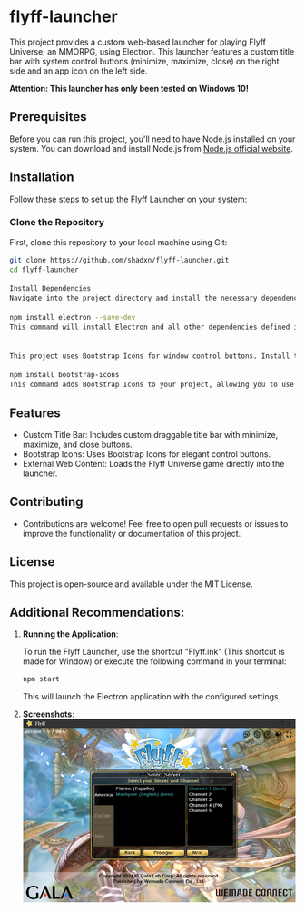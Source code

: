 # flyff-launcher
This project provides a custom web-based launcher for playing Flyff Universe, an MMORPG, using Electron. This launcher features a custom title bar with system control buttons (minimize, maximize, close) on the right side and an app icon on the left side.

**Attention: This launcher has only been tested on Windows 10!**

## Prerequisites
Before you can run this project, you'll need to have Node.js installed on your system. You can download and install Node.js from [Node.js official website](https://nodejs.org/).

## Installation
Follow these steps to set up the Flyff Launcher on your system:

### Clone the Repository
First, clone this repository to your local machine using Git:

```bash
git clone https://github.com/shadxn/flyff-launcher.git
cd flyff-launcher

Install Dependencies
Navigate into the project directory and install the necessary dependencies:

npm install electron --save-dev
This command will install Electron and all other dependencies defined in package.json.


This project uses Bootstrap Icons for window control buttons. Install them via npm:

npm install bootstrap-icons
This command adds Bootstrap Icons to your project, allowing you to use the icons as part of your application's UI.
```

## Features
 - Custom Title Bar: Includes custom draggable title bar with minimize, maximize, and close buttons.
 - Bootstrap Icons: Uses Bootstrap Icons for elegant control buttons.
 - External Web Content: Loads the Flyff Universe game directly into the launcher.

## Contributing
 - Contributions are welcome! Feel free to open pull requests or issues to improve the functionality or documentation of this project.

## License
This project is open-source and available under the MIT License.


## Additional Recommendations:

1. **Running the Application**:

     To run the Flyff Launcher, use the shortcut "Flyff.ink" (This shortcut is made for Window) or execute the following command in your terminal:

     ```bash
     npm start
     ```

     This will launch the Electron application with the configured settings.

2. **Screenshots**:
   ![alt text](image.png)
